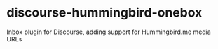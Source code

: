 # discourse-hummingbird-onebox
Inbox plugin for Discourse, adding support for Hummingbird.me media URLs
